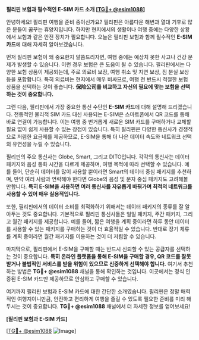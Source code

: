 **필리핀 보험과 필수적인 E-SIM 카드 소개 [[TG💪+ @esim1088](https://t.me/s/esim1088)]**

안녕하세요! 필리핀 여행을 준비 중이신가요? 필리핀은 아름다운 해변과 열대 기후로 많은 분들이 꿈꾸는 휴양지입니다. 하지만 현지에서의 생활이나 여행 중에는 다양한 상황에서 보험과 같은 안전 장치가 필요합니다. 오늘은 필리핀 보험과 함께 필수적인 **E-SIM 카드**에 대해 자세히 알아보겠습니다.

먼저 필리핀 보험이 왜 중요한지 말씀드리자면, 여행 중에는 예상치 못한 사고나 건강 문제가 발생할 수 있습니다. 이런 경우 보험은 큰 도움이 될 수 있습니다. 필리핀에서는 다양한 보험 상품이 제공되는데, 주로 의료비 보장, 여행 취소 및 지연 보상, 짐 분실 보상 등을 포함합니다. 특히 의료비는 현지에서 매우 비싸므로, 여행 전 반드시 적절한 보험 상품을 선택하는 것이 좋습니다. **保险公司를 비교하고 자신의 필요에 맞는 보험을 선택하는 것이 중요합니다.**

그런 다음, 필리핀에서 가장 중요한 통신 수단인 **E-SIM 카드**에 대해 설명해 드리겠습니다. 전통적인 물리적 SIM 카드 대신 사용되는 E-SIM은 스마트폰에서 QR 코드를 통해 바로 연결이 가능합니다. 이는 여행 중 번거롭게 새로운 SIM 카드를 구매하거나 교체할 필요 없이 쉽게 사용할 수 있는 장점이 있습니다. 특히 필리핀은 다양한 통신사가 경쟁적으로 저렴한 요금제를 제공하므로, E-SIM을 통해 더 나은 데이터 속도와 네트워크 선택의 유연성을 누릴 수 있습니다.

필리핀의 주요 통신사는 Globe, Smart, 그리고 DITO입니다. 각각의 통신사는 데이터 패키지와 음성 통화 시간을 다르게 제공하며, 여행 목적에 따라 선택할 수 있습니다. 예를 들어, 단순히 데이터를 많이 사용할 뿐이라면 Smart의 데이터 중심 패키지를 추천하며, 만약 여러 사람과 연락해야 한다면 Globe의 음성 및 문자 중심 패키지도 고려해볼 만합니다. **특히 E-SIM을 사용하면 여러 통신사를 자유롭게 바꿔가며 최적의 네트워크를 사용할 수 있어 매우 실용적입니다.**

또한, 필리핀에서의 데이터 소비를 최적화하기 위해서는 데이터 패키지의 종류를 잘 알아두는 것도 중요합니다. 기본적으로 필리핀 통신사들은 일일 패키지, 주간 패키지, 그리고 월간 패키지를 제공합니다. 예를 들어, 짧은 여행을 계획 중이라면 하루 동안 데이터를 사용할 수 있는 패키지를 구매하는 것이 더 효율적일 수 있습니다. 반대로 장기 체류를 계획 중이라면 월간 패키지를 이용하는 것이 더 저렴할 수 있습니다.

마지막으로, 필리핀에서 E-SIM을 구매할 때는 반드시 신뢰할 수 있는 공급자를 선택하는 것이 중요합니다. **특히 온라인 플랫폼을 통해 E-SIM을 구매할 경우, QR 코드를 잘못받거나 불법적인 서비스를 받을 위험이 있으므로 신중하게 선택해야 합니다.** 여기서 추천하는 방법은 **TG💪+ @esim1088** 채널을 통해 확인하는 것입니다. 이곳에서는 정식 인증된 E-SIM 카드만 제공하므로 안심하고 구매할 수 있습니다.

여기까지 필리핀 보험과 E-SIM 카드에 대한 간단한 소개였습니다. 필리핀은 정말 매력적인 여행지이니만큼, 안전하고 편리하게 여행을 즐길 수 있도록 필요한 준비를 미리 해두시는 것이 중요합니다. **TG💪+ @esim1088** 채널에서 더 자세한 정보를 얻어보세요!

**[필리핀 보험과 E-SIM 카드]**

[[TG💪+ @esim1088](https://t.me/s/esim1088) ![Image](https://i.postimg.cc/Y0z9fWf4/image.png)]